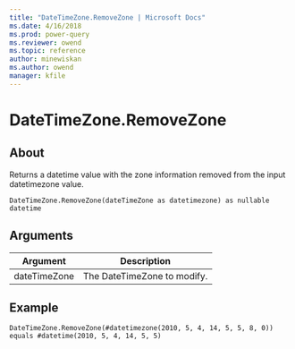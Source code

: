```yaml
---
title: "DateTimeZone.RemoveZone | Microsoft Docs"
ms.date: 4/16/2018
ms.prod: power-query
ms.reviewer: owend
ms.topic: reference
author: minewiskan
ms.author: owend
manager: kfile
---
```

# DateTimeZone.RemoveZone

  
## About  
Returns a datetime value with the zone information removed from the input datetimezone value.  
  
```  
DateTimeZone.RemoveZone(dateTimeZone as datetimezone) as nullable datetime  
```  
  
## Arguments  
  
|Argument|Description|  
|------------|---------------|  
|dateTimeZone|The DateTimeZone to modify.|  
  
## Example  
  
```  
DateTimeZone.RemoveZone(#datetimezone(2010, 5, 4, 14, 5, 5, 8, 0)) equals #datetime(2010, 5, 4, 14, 5, 5)  
```  
